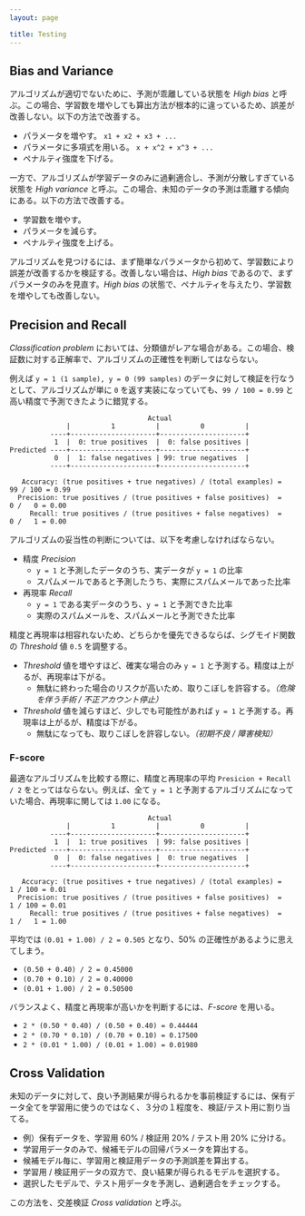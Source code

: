 ```yaml
---
layout: page

title: Testing
---
```


<script type="text/x-mathjax-config">
  MathJax.Hub.Config({ tex2jax: { inlineMath: [['$','$'], ["\\(","\\)"]] } });
</script>
<script type="text/javascript"
  src="http://cdn.mathjax.org/mathjax/latest/MathJax.js?config=TeX-AMS_HTML">
</script>

## Bias and Variance

アルゴリズムが適切でないために、予測が乖離している状態を _High bias_ と呼ぶ。この場合、学習数を増やしても算出方法が根本的に違っているため、誤差が改善しない。以下の方法で改善する。

* パラメータを増やす。 `x1 + x2 + x3 + ...`
* パラメータに多項式を用いる。 `x + x^2 + x^3 + ...`
* ペナルティ強度を下げる。

一方で、アルゴリズムが学習データのみに過剰適合し、予測が分散しすぎている状態を _High variance_ と呼ぶ。この場合、未知のデータの予測は乖離する傾向にある。以下の方法で改善する。

* 学習数を増やす。
* パラメータを減らす。
* ペナルティ強度を上げる。

アルゴリズムを見つけるには、まず簡単なパラメータから初めて、学習数により誤差が改善するかを検証する。改善しない場合は、_High bias_ であるので、まずパラメータのみを見直す。_High bias_ の状態で、ペナルティを与えたり、学習数を増やしても改善しない。

## Precision and Recall

_Classification problem_ においては、分類値がレアな場合がある。この場合、検証数に対する正解率で、アルゴリズムの正確性を判断してはならない。

例えば `y = 1 (1 sample), y = 0 (99 samples)` のデータに対して検証を行なうとして、アルゴリズムが単に `0` を返す実装になっていても、`99 / 100 = 0.99` と高い精度で予測できたように錯覚する。

                                      Actual
                  |          1          |          0          |
              ----+---------------------+---------------------+
               1  |  0: true positives  |  0: false positives |
    Predicted ----+---------------------+---------------------+
               0  |  1: false negatives | 99: true negatives  |
              ----+---------------------+---------------------+

       Accuracy: (true positives + true negatives) / (total examples) =  99 / 100 = 0.99
      Precision: true positives / (true positives + false positives)  =   0 /   0 = 0.00
         Recall: true positives / (true positives + false negatives)  =   0 /   1 = 0.00

アルゴリズムの妥当性の判断については、以下を考慮しなければならない。

* 精度 _Precision_
  * `y = 1` と予測したデータのうち、実データが `y = 1` の比率
  * スパムメールであると予測したうち、実際にスパムメールであった比率
* 再現率 _Recall_
  * `y = 1` である実データのうち、`y = 1` と予測できた比率
  * 実際のスパムメールを、スパムメールと予測できた比率

精度と再現率は相容れないため、どちらかを優先できるならば、シグモイド関数の _Threshold_ 値 `0.5` を調整する。

* _Threshold_ 値を増やすほど、確実な場合のみ `y = 1` と予測する。精度は上がるが、再現率は下がる。
  * 無駄に終わった場合のリスクが高いため、取りこぼしを許容する。_（危険を伴う手術 / 不正アカウント停止）_
* _Threshold_ 値を減らすほど、少しでも可能性があれば `y = 1` と予測する。再現率は上がるが、精度は下がる。
  * 無駄になっても、取りこぼしを許容しない。_（初期不良 / 障害検知）_

### F-score

最適なアルゴリズムを比較する際に、精度と再現率の平均 `Presicion + Recall / 2` をとってはならない。例えば、全て `y = 1` と予測するアルゴリズムになっていた場合、再現率に関しては `1.00` になる。

                                      Actual
                  |          1          |          0          |
              ----+---------------------+---------------------+
               1  |  1: true positives  | 99: false positives |
    Predicted ----+---------------------+---------------------+
               0  |  0: false negatives |  0: true negatives  |
              ----+---------------------+---------------------+

       Accuracy: (true positives + true negatives) / (total examples) =   1 / 100 = 0.01
      Precision: true positives / (true positives + false positives)  =   1 / 100 = 0.01
         Recall: true positives / (true positives + false negatives)  =   1 /   1 = 1.00

平均では `(0.01 + 1.00) / 2 = 0.505` となり、50% の正確性があるように思えてしまう。

* `(0.50 + 0.40) / 2 = 0.45000`
* `(0.70 + 0.10) / 2 = 0.40000`
* `(0.01 + 1.00) / 2 = 0.50500`

バランスよく、精度と再現率が高いかを判断するには、_F-score_ を用いる。

<script type="math/tex; mode=display" id="MathJax-Element-fscore">
\scriptsize{ \text{$P =$ Precision, $R =$ Recall} } \\
F_1 = 2 \frac{PR}{P + R}
</script>

* `2 * (0.50 * 0.40) / (0.50 + 0.40) = 0.44444`
* `2 * (0.70 * 0.10) / (0.70 + 0.10) = 0.17500`
* `2 * (0.01 * 1.00) / (0.01 + 1.00) = 0.01980`

## Cross Validation

未知のデータに対して、良い予測結果が得られるかを事前検証するには、保有データ全てを学習用に使うのではなく、３分の１程度を、検証/テスト用に割り当てる。

* 例）保有データを、学習用 60% / 検証用 20% / テスト用 20% に分ける。
* 学習用データのみで、候補モデルの回帰パラメータを算出する。
* 候補モデル毎に、学習用と検証用データの予測誤差を算出する。
* 学習用 / 検証用データの双方で、良い結果が得られるモデルを選択する。
* 選択したモデルで、テスト用データを予測し、過剰適合をチェックする。

この方法を、交差検証 _Cross validation_ と呼ぶ。

